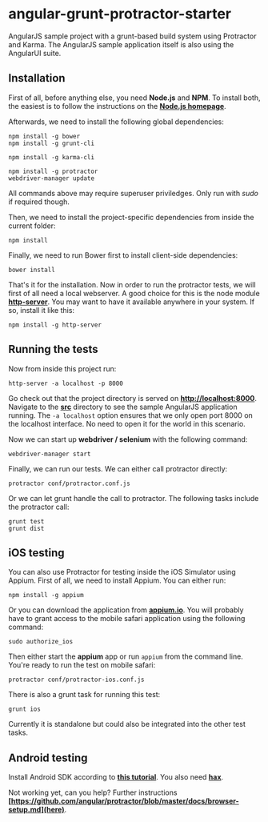 angular-grunt-protractor-starter
================================

AngularJS sample project with a grunt-based build system using Protractor and Karma. The AngularJS sample application itself is also using the AngularUI suite.

## Installation
First of all, before anything else, you need **Node.js** and **NPM**. To install both, the easiest is to follow the instructions on the **[Node.js homepage](http://nodejs.org)**.

Afterwards, we need to install the following global dependencies:

    npm install -g bower
    npm install -g grunt-cli
    
    npm install -g karma-cli
    
    npm install -g protractor
    webdriver-manager update

All commands above may require superuser priviledges. Only run with *sudo* if required though. 

Then, we need to install the project-specific dependencies from inside the current folder:

    npm install

Finally, we need to run Bower first to install client-side dependencies:

    bower install

That's it for the installation. Now in order to run the protractor tests, we will first of all need a local webserver. A good choice for this is the node module **[http-server](https://www.npmjs.org/package/http-server)**. You may want to have it available anywhere in your system. If so, install it like this:

    npm install -g http-server

## Running the tests

Now from inside this project run:

    http-server -a localhost -p 8000

Go check out that the project directory is served on **[http://localhost:8000](http://localhost:8000)**. Navigate to the **[src](http://localhost:8000/src)** directory to see the sample AngularJS application running. The ```-a localhost``` option ensures that we only open port 8000 on the localhost interface. No need to open it for the world in this scenario.

Now we can start up **webdriver / selenium** with the following command:

    webdriver-manager start

Finally, we can run our tests. We can either call protractor directly:

    protractor conf/protractor.conf.js 

Or we can let grunt handle the call to protractor. The following tasks include the protractor call:

    grunt test
    grunt dist

## iOS testing

You can also use Protractor for testing inside the iOS Simulator using Appium. First of all, we need to install Appium. You can either run:

    npm install -g appium

Or you can download the application from **[appium.io](http://appium.io)**. You will probably have to grant access to the mobile safari application using the following command:

    sudo authorize_ios

Then either start the **appium** app or run ```appium``` from the command line. You're ready to run the test on mobile safari:

    protractor conf/protractor-ios.conf.js 

There is also a grunt task for running this test:

    grunt ios

Currently it is standalone but could also be integrated into the other test tasks.

## Android testing
Install Android SDK according to **[this tutorial](http://appium.io/slate/en/tutorial/android.html?ruby#bash-profile13)**. You also need **[hax](https://software.intel.com/en-us/android/articles/intel-hardware-accelerated-execution-manager)**.

Not working yet, can you help? Further instructions **[https://github.com/angular/protractor/blob/master/docs/browser-setup.md](here)**.
